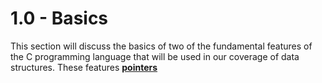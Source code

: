 # 1.0 - Basics

This section will discuss the basics of two of the fundamental features of the C programming language that will be used in our coverage of data structures. These features [**pointers**](../GLOSSARY.md)  

